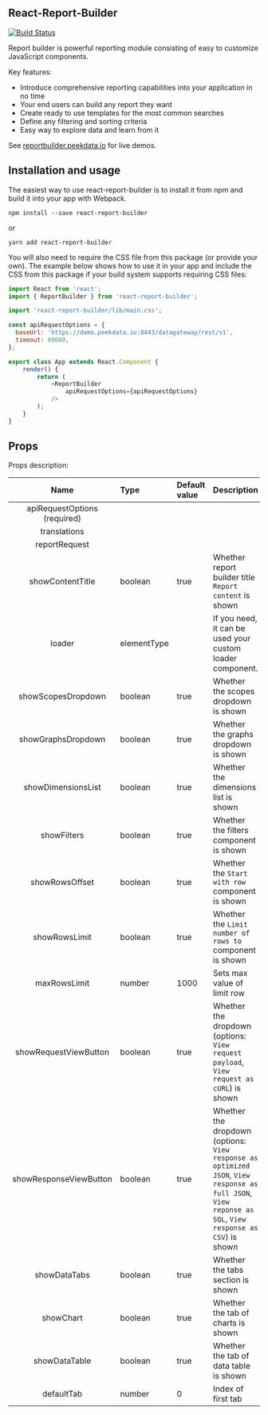## React-Report-Builder

[![Build Status](https://travis-ci.org/peekdata/react-report-builder.svg?branch=master)](https://travis-ci.org/peekdata/react-report-builder)

Report builder is powerful reporting module consisting of easy to customize JavaScript components.

Key features:

- Introduce comprehensive reporting capabilities into your application in no time
- Your end users can build any report they want
- Create ready to use templates for the most common searches
- Define any filtering and sorting criteria
- Easy way to explore data and learn from it

See [reportbuilder.peekdata.io](http://reportbuilder.peekdata.io/) for live demos.



## Installation and usage

The easiest way to use react-report-builder is to install it from npm and build it into your app with Webpack.

`npm install --save react-report-builder`

or

`yarn add react-report-builder`

You will also need to require the CSS file from this package (or provide your own). The example below shows how to use it in your app and include the CSS from this package if your build system supports requiring CSS files:

```javascript
import React from 'react';
import { ReportBuilder } from 'react-report-builder';

import 'react-report-builder/lib/main.css';

const apiRequestOptions = {
  baseUrl: 'https://demo.peekdata.io:8443/datagateway/rest/v1',
  timeout: 60000,
};

export class App extends React.Component {
    render() {
        return (
        	<ReportBuilder
            	apiRequestOptions={apiRequestOptions}
            />
        );
    }
}
```



## Props

Props description:

|             Name             | Type        | Default value | Description                                                  |
| :--------------------------: | :---------- | :------------ | ------------------------------------------------------------ |
| apiRequestOptions (required) |             |               |                                                              |
|         translations         |             |               |                                                              |
|        reportRequest         |             |               |                                                              |
|       showContentTitle       | boolean     | true          | Whether report builder title `Report content` is shown       |
|            loader            | elementType | <Spinner />   | If you need, it can be used your custom loader component.    |
|      showScopesDropdown      | boolean     | true          | Whether the scopes dropdown is shown                         |
|      showGraphsDropdown      | boolean     | true          | Whether the graphs dropdown is shown                         |
|      showDimensionsList      | boolean     | true          | Whether the dimensions list is shown                         |
|         showFilters          | boolean     | true          | Whether the filters component is shown                       |
|        showRowsOffset        | boolean     | true          | Whether the `Start with row` component is shown              |
|        showRowsLimit         | boolean     | true          | Whether the `Limit number of rows to` component is shown     |
|         maxRowsLimit         | number      | 1000          | Sets max value of limit row                                  |
|    showRequestViewButton     | boolean     | true          | Whether the dropdown (options: `View request payload`, `View request as cURL`) is shown |
|    showResponseViewButton    | boolean     | true          | Whether the dropdown (options: `View response as optimized JSON`, `View response as full JSON`, `View reponse as SQL`, `View response as CSV`) is shown |
|         showDataTabs         | boolean     | true          | Whether the tabs section is shown                            |
|          showChart           | boolean     | true          | Whether the tab of charts is shown                           |
|        showDataTable         | boolean     | true          | Whether the tab of data table is shown                       |
|          defaultTab          | number      | 0             | Index of first tab                                           |

